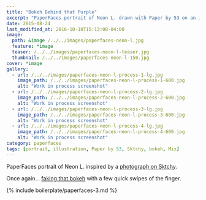 ```yaml
---
title: "Bokeh Behind that Purple"
excerpt: "PaperFaces portrait of Neon L. drawn with Paper by 53 on an iPad."
date: 2015-08-24
last_modified_at: 2016-10-10T15:13:08-04:00
image: 
  path: &image /../../images/paperfaces-neon-l.jpg
  feature: *image
  teaser: /../../images/paperfaces-neon-l-teaser.jpg
  thumbnail: /../../images/paperfaces-neon-l-150.jpg
cover: *image
gallery:
  - url: /../../images/paperfaces-neon-l-process-1-lg.jpg
    image_path: /../../images/paperfaces-neon-l-process-1-600.jpg
    alt: "Work in process screenshot"
  - url: /../../images/paperfaces-neon-l-process-2-lg.jpg
    image_path: /../../images/paperfaces-neon-l-process-2-600.jpg
    alt: "Work in process screenshot"
  - url: /../../images/paperfaces-neon-l-process-3-lg.jpg
    image_path: /../../images/paperfaces-neon-l-process-3-600.jpg
    alt: "Work in process screenshot"
  - url: /../../images/paperfaces-neon-l-process-4-lg.jpg
    image_path: /../../images/paperfaces-neon-l-process-4-600.jpg
    alt: "Work in process screenshot"
category: paperfaces
tags: [portrait, illustration, Paper by 53, Sktchy, bokeh, Mix]
---
```


PaperFaces portrait of Neon L. inspired by a [photograph on Sktchy](http://sktchy.com/iYeI6c).

Once again... [faking that bokeh](https://mix.fiftythree.com/11098-Michael-Rose/3957855) with a few quick swipes of the finger.

{% include boilerplate/paperfaces-3.md %}
